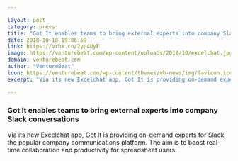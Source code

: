 ```yaml
---

layout: post
category: press
title: "Got It enables teams to bring external experts into company Slack conversations"
date: 2018-10-18 19:06:59
link: https://vrhk.co/2yp4UyF
image: https://venturebeat.com/wp-content/uploads/2018/10/excelchat.jpg?fit=1200%2C736&strip=all
domain: venturebeat.com
author: "VentureBeat"
icon: https://venturebeat.com/wp-content/themes/vb-news/img/favicon.ico
excerpt: "Via its new Excelchat app, Got It is providing on-demand experts for Slack, the popular company communications platform. The aim is to boost real-time collaboration and productivity for spreadsheet users."

---
```


### Got It enables teams to bring external experts into company Slack conversations

Via its new Excelchat app, Got It is providing on-demand experts for Slack, the popular company communications platform. The aim is to boost real-time collaboration and productivity for spreadsheet users.